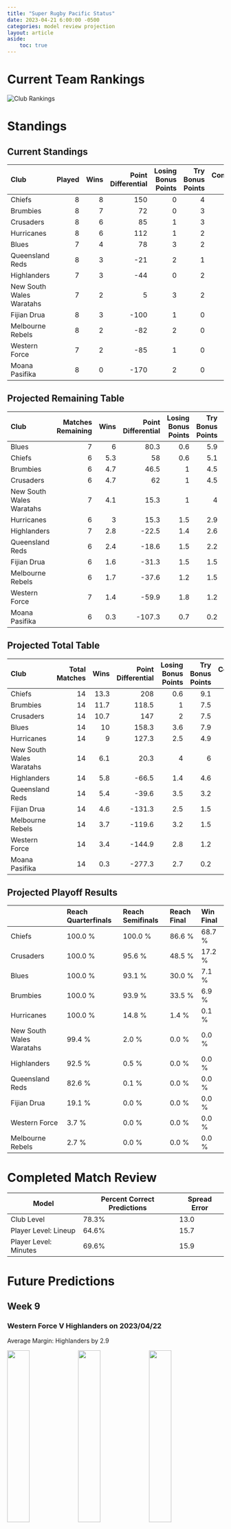 ```yaml
---  
title: "Super Rugby Pacific Status"  
date: 2023-04-21 6:00:00 -0500  
categories: model review projection  
layout: article  
aside:  
    toc: true  
---
```

# Current Team Rankings


![Club Rankings](plots/rankings_Super-Rugby-Pacific-2022.png)
# Standings

## Current Standings


| Club                     |   Played |   Wins |   Point Differential |   Losing Bonus Points |   Try Bonus Points |   Competition Points |
|:-------------------------|---------:|-------:|---------------------:|----------------------:|-------------------:|---------------------:|
| Chiefs                   |        8 |      8 |                  150 |                     0 |                  4 |                   36 |
| Brumbies                 |        8 |      7 |                   72 |                     0 |                  3 |                   31 |
| Crusaders                |        8 |      6 |                   85 |                     1 |                  3 |                   28 |
| Hurricanes               |        8 |      6 |                  112 |                     1 |                  2 |                   27 |
| Blues                    |        7 |      4 |                   78 |                     3 |                  2 |                   21 |
| Queensland Reds          |        8 |      3 |                  -21 |                     2 |                  1 |                   15 |
| Highlanders              |        7 |      3 |                  -44 |                     0 |                  2 |                   14 |
| New South Wales Waratahs |        7 |      2 |                    5 |                     3 |                  2 |                   13 |
| Fijian Drua              |        8 |      3 |                 -100 |                     1 |                  0 |                   13 |
| Melbourne Rebels         |        8 |      2 |                  -82 |                     2 |                  0 |                   10 |
| Western Force            |        7 |      2 |                  -85 |                     1 |                  0 |                    9 |
| Moana Pasifika           |        8 |      0 |                 -170 |                     2 |                  0 |                    2 |



## Projected Remaining Table


| Club                     |   Matches Remaining |   Wins |   Point Differential |   Losing Bonus Points |   Try Bonus Points |   Competition Points |
|:-------------------------|--------------------:|-------:|---------------------:|----------------------:|-------------------:|---------------------:|
| Blues                    |                   7 |    6   |                 80.3 |                   0.6 |                5.9 |                 30.6 |
| Chiefs                   |                   6 |    5.3 |                 58   |                   0.6 |                5.1 |                 26.8 |
| Brumbies                 |                   6 |    4.7 |                 46.5 |                   1   |                4.5 |                 24.3 |
| Crusaders                |                   6 |    4.7 |                 62   |                   1   |                4.5 |                 24.2 |
| New South Wales Waratahs |                   7 |    4.1 |                 15.3 |                   1   |                4   |                 21.5 |
| Hurricanes               |                   6 |    3   |                 15.3 |                   1.5 |                2.9 |                 16.5 |
| Highlanders              |                   7 |    2.8 |                -22.5 |                   1.4 |                2.6 |                 15.1 |
| Queensland Reds          |                   6 |    2.4 |                -18.6 |                   1.5 |                2.2 |                 13.3 |
| Fijian Drua              |                   6 |    1.6 |                -31.3 |                   1.5 |                1.5 |                  9.5 |
| Melbourne Rebels         |                   6 |    1.7 |                -37.6 |                   1.2 |                1.5 |                  9.4 |
| Western Force            |                   7 |    1.4 |                -59.9 |                   1.8 |                1.2 |                  8.6 |
| Moana Pasifika           |                   6 |    0.3 |               -107.3 |                   0.7 |                0.2 |                  2.1 |



## Projected Total Table


| Club                     |   Total Matches |   Wins |   Point Differential |   Losing Bonus Points |   Try Bonus Points |   Competition Points |
|:-------------------------|----------------:|-------:|---------------------:|----------------------:|-------------------:|---------------------:|
| Chiefs                   |              14 |   13.3 |                208   |                   0.6 |                9.1 |                 62.8 |
| Brumbies                 |              14 |   11.7 |                118.5 |                   1   |                7.5 |                 55.3 |
| Crusaders                |              14 |   10.7 |                147   |                   2   |                7.5 |                 52.2 |
| Blues                    |              14 |   10   |                158.3 |                   3.6 |                7.9 |                 51.6 |
| Hurricanes               |              14 |    9   |                127.3 |                   2.5 |                4.9 |                 43.5 |
| New South Wales Waratahs |              14 |    6.1 |                 20.3 |                   4   |                6   |                 34.5 |
| Highlanders              |              14 |    5.8 |                -66.5 |                   1.4 |                4.6 |                 29.1 |
| Queensland Reds          |              14 |    5.4 |                -39.6 |                   3.5 |                3.2 |                 28.3 |
| Fijian Drua              |              14 |    4.6 |               -131.3 |                   2.5 |                1.5 |                 22.5 |
| Melbourne Rebels         |              14 |    3.7 |               -119.6 |                   3.2 |                1.5 |                 19.4 |
| Western Force            |              14 |    3.4 |               -144.9 |                   2.8 |                1.2 |                 17.6 |
| Moana Pasifika           |              14 |    0.3 |               -277.3 |                   2.7 |                0.2 |                  4.1 |



## Projected Playoff Results


|                          | Reach Quarterfinals   | Reach Semifinals   | Reach Final   | Win Final   |
|:-------------------------|:----------------------|:-------------------|:--------------|:------------|
| Chiefs                   | 100.0 %               | 100.0 %            | 86.6 %        | 68.7 %      |
| Crusaders                | 100.0 %               | 95.6 %             | 48.5 %        | 17.2 %      |
| Blues                    | 100.0 %               | 93.1 %             | 30.0 %        | 7.1 %       |
| Brumbies                 | 100.0 %               | 93.9 %             | 33.5 %        | 6.9 %       |
| Hurricanes               | 100.0 %               | 14.8 %             | 1.4 %         | 0.1 %       |
| New South Wales Waratahs | 99.4 %                | 2.0 %              | 0.0 %         | 0.0 %       |
| Highlanders              | 92.5 %                | 0.5 %              | 0.0 %         | 0.0 %       |
| Queensland Reds          | 82.6 %                | 0.1 %              | 0.0 %         | 0.0 %       |
| Fijian Drua              | 19.1 %                | 0.0 %              | 0.0 %         | 0.0 %       |
| Western Force            | 3.7 %                 | 0.0 %              | 0.0 %         | 0.0 %       |
| Melbourne Rebels         | 2.7 %                 | 0.0 %              | 0.0 %         | 0.0 %       |



# Completed Match Review


| Model | Percent Correct Predictions | Spread Error |
| ------ | ------ | ------ |
| Club Level | 78.3% | 13.0 |
| Player Level: Lineup | 64.6% | 15.7 |
| Player Level: Minutes | 69.6% | 15.9 |


# Future Predictions

## Week 9

### Western Force V Highlanders on 2023/04/22


Average Margin: Highlanders by 2.9

<p float="left">
<img src="plots/performances_Western Force_V_Highlanders_9.png" width="32%" />
<img src="plots/resultbar_Western Force_V_Highlanders_9.png" width="32%" />
<img src="plots/spreads_Western Force_V_Highlanders_9.png" width="32%" />
</p>

### Blues V New South Wales Waratahs on 2023/04/22


Average Margin: Blues by 13.0

<p float="left">
<img src="plots/performances_Blues_V_New South Wales Waratahs_9.png" width="32%" />
<img src="plots/resultbar_Blues_V_New South Wales Waratahs_9.png" width="32%" />
<img src="plots/spreads_Blues_V_New South Wales Waratahs_9.png" width="32%" />
</p>

## Week 10

### Hurricanes V Brumbies on 2023/04/28


Average Margin: Hurricanes by 1.6

<p float="left">
<img src="plots/performances_Hurricanes_V_Brumbies_10.png" width="32%" />
<img src="plots/resultbar_Hurricanes_V_Brumbies_10.png" width="32%" />
<img src="plots/spreads_Hurricanes_V_Brumbies_10.png" width="32%" />
</p>

### New South Wales Waratahs V Highlanders on 2023/04/28


Average Margin: New South Wales Waratahs by 4.5

<p float="left">
<img src="plots/performances_New South Wales Waratahs_V_Highlanders_10.png" width="32%" />
<img src="plots/resultbar_New South Wales Waratahs_V_Highlanders_10.png" width="32%" />
<img src="plots/spreads_New South Wales Waratahs_V_Highlanders_10.png" width="32%" />
</p>

### Fijian Drua V Blues on 2023/04/29


Average Margin: Blues by 14.6

<p float="left">
<img src="plots/performances_Fijian Drua_V_Blues_10.png" width="32%" />
<img src="plots/resultbar_Fijian Drua_V_Blues_10.png" width="32%" />
<img src="plots/spreads_Fijian Drua_V_Blues_10.png" width="32%" />
</p>

### Queensland Reds V Western Force on 2023/04/29


Average Margin: Queensland Reds by 8.7

<p float="left">
<img src="plots/performances_Queensland Reds_V_Western Force_10.png" width="32%" />
<img src="plots/resultbar_Queensland Reds_V_Western Force_10.png" width="32%" />
<img src="plots/spreads_Queensland Reds_V_Western Force_10.png" width="32%" />
</p>

### Chiefs V Crusaders on 2023/04/29


Average Margin: Chiefs by 4.1

<p float="left">
<img src="plots/performances_Chiefs_V_Crusaders_10.png" width="32%" />
<img src="plots/resultbar_Chiefs_V_Crusaders_10.png" width="32%" />
<img src="plots/spreads_Chiefs_V_Crusaders_10.png" width="32%" />
</p>

### Moana Pasifika V Melbourne Rebels on 2023/04/29


Average Margin: Melbourne Rebels by 4.7

<p float="left">
<img src="plots/performances_Moana Pasifika_V_Melbourne Rebels_10.png" width="32%" />
<img src="plots/resultbar_Moana Pasifika_V_Melbourne Rebels_10.png" width="32%" />
<img src="plots/spreads_Moana Pasifika_V_Melbourne Rebels_10.png" width="32%" />
</p>

## Week 11

### Highlanders V Chiefs on 2023/05/05


Average Margin: Chiefs by 9.8

<p float="left">
<img src="plots/performances_Highlanders_V_Chiefs_11.png" width="32%" />
<img src="plots/resultbar_Highlanders_V_Chiefs_11.png" width="32%" />
<img src="plots/spreads_Highlanders_V_Chiefs_11.png" width="32%" />
</p>

### Queensland Reds V New South Wales Waratahs on 2023/05/06


Average Margin: Queensland Reds by 1.1

<p float="left">
<img src="plots/performances_Queensland Reds_V_New South Wales Waratahs_11.png" width="32%" />
<img src="plots/resultbar_Queensland Reds_V_New South Wales Waratahs_11.png" width="32%" />
<img src="plots/spreads_Queensland Reds_V_New South Wales Waratahs_11.png" width="32%" />
</p>

### Blues V Moana Pasifika on 2023/05/06


Average Margin: Blues by 27.9

<p float="left">
<img src="plots/performances_Blues_V_Moana Pasifika_11.png" width="32%" />
<img src="plots/resultbar_Blues_V_Moana Pasifika_11.png" width="32%" />
<img src="plots/spreads_Blues_V_Moana Pasifika_11.png" width="32%" />
</p>

### Crusaders V Western Force on 2023/05/06


Average Margin: Crusaders by 22.0

<p float="left">
<img src="plots/performances_Crusaders_V_Western Force_11.png" width="32%" />
<img src="plots/resultbar_Crusaders_V_Western Force_11.png" width="32%" />
<img src="plots/spreads_Crusaders_V_Western Force_11.png" width="32%" />
</p>

### Fijian Drua V Hurricanes on 2023/05/06


Average Margin: Hurricanes by 10.1

<p float="left">
<img src="plots/performances_Fijian Drua_V_Hurricanes_11.png" width="32%" />
<img src="plots/resultbar_Fijian Drua_V_Hurricanes_11.png" width="32%" />
<img src="plots/spreads_Fijian Drua_V_Hurricanes_11.png" width="32%" />
</p>

### Melbourne Rebels V Brumbies on 2023/05/07


Average Margin: Brumbies by 10.6

<p float="left">
<img src="plots/performances_Melbourne Rebels_V_Brumbies_11.png" width="32%" />
<img src="plots/resultbar_Melbourne Rebels_V_Brumbies_11.png" width="32%" />
<img src="plots/spreads_Melbourne Rebels_V_Brumbies_11.png" width="32%" />
</p>

## Week 12

### Chiefs V Queensland Reds on 2023/05/12


Average Margin: Chiefs by 17.5

<p float="left">
<img src="plots/performances_Chiefs_V_Queensland Reds_12.png" width="32%" />
<img src="plots/resultbar_Chiefs_V_Queensland Reds_12.png" width="32%" />
<img src="plots/spreads_Chiefs_V_Queensland Reds_12.png" width="32%" />
</p>

### Western Force V Fijian Drua on 2023/05/12


Average Margin: Western Force by 3.8

<p float="left">
<img src="plots/performances_Western Force_V_Fijian Drua_12.png" width="32%" />
<img src="plots/resultbar_Western Force_V_Fijian Drua_12.png" width="32%" />
<img src="plots/spreads_Western Force_V_Fijian Drua_12.png" width="32%" />
</p>

### Crusaders V Blues on 2023/05/13


Average Margin: Crusaders by 4.9

<p float="left">
<img src="plots/performances_Crusaders_V_Blues_12.png" width="32%" />
<img src="plots/resultbar_Crusaders_V_Blues_12.png" width="32%" />
<img src="plots/spreads_Crusaders_V_Blues_12.png" width="32%" />
</p>

### New South Wales Waratahs V Melbourne Rebels on 2023/05/13


Average Margin: New South Wales Waratahs by 10.3

<p float="left">
<img src="plots/performances_New South Wales Waratahs_V_Melbourne Rebels_12.png" width="32%" />
<img src="plots/resultbar_New South Wales Waratahs_V_Melbourne Rebels_12.png" width="32%" />
<img src="plots/spreads_New South Wales Waratahs_V_Melbourne Rebels_12.png" width="32%" />
</p>

### Hurricanes V Moana Pasifika on 2023/05/13


Average Margin: Hurricanes by 23.8

<p float="left">
<img src="plots/performances_Hurricanes_V_Moana Pasifika_12.png" width="32%" />
<img src="plots/resultbar_Hurricanes_V_Moana Pasifika_12.png" width="32%" />
<img src="plots/spreads_Hurricanes_V_Moana Pasifika_12.png" width="32%" />
</p>

### Brumbies V Highlanders on 2023/05/14


Average Margin: Brumbies by 11.7

<p float="left">
<img src="plots/performances_Brumbies_V_Highlanders_12.png" width="32%" />
<img src="plots/resultbar_Brumbies_V_Highlanders_12.png" width="32%" />
<img src="plots/spreads_Brumbies_V_Highlanders_12.png" width="32%" />
</p>

## Week 13

### Moana Pasifika V Crusaders on 2023/05/19


Average Margin: Crusaders by 22.8

<p float="left">
<img src="plots/performances_Moana Pasifika_V_Crusaders_13.png" width="32%" />
<img src="plots/resultbar_Moana Pasifika_V_Crusaders_13.png" width="32%" />
<img src="plots/spreads_Moana Pasifika_V_Crusaders_13.png" width="32%" />
</p>

### Queensland Reds V Blues on 2023/05/19


Average Margin: Blues by 8.5

<p float="left">
<img src="plots/performances_Queensland Reds_V_Blues_13.png" width="32%" />
<img src="plots/resultbar_Queensland Reds_V_Blues_13.png" width="32%" />
<img src="plots/spreads_Queensland Reds_V_Blues_13.png" width="32%" />
</p>

### Western Force V Brumbies on 2023/05/20


Average Margin: Brumbies by 10.9

<p float="left">
<img src="plots/performances_Western Force_V_Brumbies_13.png" width="32%" />
<img src="plots/resultbar_Western Force_V_Brumbies_13.png" width="32%" />
<img src="plots/spreads_Western Force_V_Brumbies_13.png" width="32%" />
</p>

### Highlanders V Melbourne Rebels on 2023/05/20


Average Margin: Highlanders by 9.0

<p float="left">
<img src="plots/performances_Highlanders_V_Melbourne Rebels_13.png" width="32%" />
<img src="plots/resultbar_Highlanders_V_Melbourne Rebels_13.png" width="32%" />
<img src="plots/spreads_Highlanders_V_Melbourne Rebels_13.png" width="32%" />
</p>

### Chiefs V Hurricanes on 2023/05/20


Average Margin: Chiefs by 9.9

<p float="left">
<img src="plots/performances_Chiefs_V_Hurricanes_13.png" width="32%" />
<img src="plots/resultbar_Chiefs_V_Hurricanes_13.png" width="32%" />
<img src="plots/spreads_Chiefs_V_Hurricanes_13.png" width="32%" />
</p>

### New South Wales Waratahs V Fijian Drua on 2023/05/20


Average Margin: New South Wales Waratahs by 11.2

<p float="left">
<img src="plots/performances_New South Wales Waratahs_V_Fijian Drua_13.png" width="32%" />
<img src="plots/resultbar_New South Wales Waratahs_V_Fijian Drua_13.png" width="32%" />
<img src="plots/spreads_New South Wales Waratahs_V_Fijian Drua_13.png" width="32%" />
</p>

## Week 14

### Melbourne Rebels V Western Force on 2023/05/26


Average Margin: Melbourne Rebels by 4.0

<p float="left">
<img src="plots/performances_Melbourne Rebels_V_Western Force_14.png" width="32%" />
<img src="plots/resultbar_Melbourne Rebels_V_Western Force_14.png" width="32%" />
<img src="plots/spreads_Melbourne Rebels_V_Western Force_14.png" width="32%" />
</p>

### Highlanders V Queensland Reds on 2023/05/26


Average Margin: Highlanders by 5.2

<p float="left">
<img src="plots/performances_Highlanders_V_Queensland Reds_14.png" width="32%" />
<img src="plots/resultbar_Highlanders_V_Queensland Reds_14.png" width="32%" />
<img src="plots/spreads_Highlanders_V_Queensland Reds_14.png" width="32%" />
</p>

### Fijian Drua V Moana Pasifika on 2023/05/27


Average Margin: Fijian Drua by 10.4

<p float="left">
<img src="plots/performances_Fijian Drua_V_Moana Pasifika_14.png" width="32%" />
<img src="plots/resultbar_Fijian Drua_V_Moana Pasifika_14.png" width="32%" />
<img src="plots/spreads_Fijian Drua_V_Moana Pasifika_14.png" width="32%" />
</p>

### Crusaders V New South Wales Waratahs on 2023/05/27


Average Margin: Crusaders by 14.6

<p float="left">
<img src="plots/performances_Crusaders_V_New South Wales Waratahs_14.png" width="32%" />
<img src="plots/resultbar_Crusaders_V_New South Wales Waratahs_14.png" width="32%" />
<img src="plots/spreads_Crusaders_V_New South Wales Waratahs_14.png" width="32%" />
</p>

### Blues V Hurricanes on 2023/05/27


Average Margin: Blues by 7.7

<p float="left">
<img src="plots/performances_Blues_V_Hurricanes_14.png" width="32%" />
<img src="plots/resultbar_Blues_V_Hurricanes_14.png" width="32%" />
<img src="plots/spreads_Blues_V_Hurricanes_14.png" width="32%" />
</p>

### Brumbies V Chiefs on 2023/05/27


Average Margin: Chiefs by 1.5

<p float="left">
<img src="plots/performances_Brumbies_V_Chiefs_14.png" width="32%" />
<img src="plots/resultbar_Brumbies_V_Chiefs_14.png" width="32%" />
<img src="plots/spreads_Brumbies_V_Chiefs_14.png" width="32%" />
</p>

## Week 15

### Blues V Highlanders on 2023/06/02


Average Margin: Blues by 14.1

<p float="left">
<img src="plots/performances_Blues_V_Highlanders_15.png" width="32%" />
<img src="plots/resultbar_Blues_V_Highlanders_15.png" width="32%" />
<img src="plots/spreads_Blues_V_Highlanders_15.png" width="32%" />
</p>

### Brumbies V Melbourne Rebels on 2023/06/02


Average Margin: Brumbies by 16.8

<p float="left">
<img src="plots/performances_Brumbies_V_Melbourne Rebels_15.png" width="32%" />
<img src="plots/resultbar_Brumbies_V_Melbourne Rebels_15.png" width="32%" />
<img src="plots/spreads_Brumbies_V_Melbourne Rebels_15.png" width="32%" />
</p>

### Fijian Drua V Queensland Reds on 2023/06/03


Average Margin: Queensland Reds by 2.4

<p float="left">
<img src="plots/performances_Fijian Drua_V_Queensland Reds_15.png" width="32%" />
<img src="plots/resultbar_Fijian Drua_V_Queensland Reds_15.png" width="32%" />
<img src="plots/spreads_Fijian Drua_V_Queensland Reds_15.png" width="32%" />
</p>

### Hurricanes V Crusaders on 2023/06/03


Average Margin: Crusaders by 2.3

<p float="left">
<img src="plots/performances_Hurricanes_V_Crusaders_15.png" width="32%" />
<img src="plots/resultbar_Hurricanes_V_Crusaders_15.png" width="32%" />
<img src="plots/spreads_Hurricanes_V_Crusaders_15.png" width="32%" />
</p>

### New South Wales Waratahs V Moana Pasifika on 2023/06/03


Average Margin: New South Wales Waratahs by 18.3

<p float="left">
<img src="plots/performances_New South Wales Waratahs_V_Moana Pasifika_15.png" width="32%" />
<img src="plots/resultbar_New South Wales Waratahs_V_Moana Pasifika_15.png" width="32%" />
<img src="plots/spreads_New South Wales Waratahs_V_Moana Pasifika_15.png" width="32%" />
</p>

### Western Force V Chiefs on 2023/06/03


Average Margin: Chiefs by 15.7

<p float="left">
<img src="plots/performances_Western Force_V_Chiefs_15.png" width="32%" />
<img src="plots/resultbar_Western Force_V_Chiefs_15.png" width="32%" />
<img src="plots/spreads_Western Force_V_Chiefs_15.png" width="32%" />
</p>

